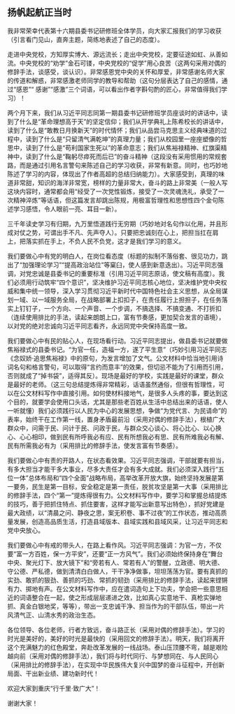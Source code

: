 ## 扬帆起航正当时

我非常荣幸代表第十六期县委书记研修班全体学员，向大家汇报我们的学习收获（引言看门见山，直奔主题，简练地表述了自己的态度）。

走进中央党校，方知厚实博大、源远流长；走出中央党校，定要征途如虹、从善如流。中央党校的“劝学”金石可镂，中央党校的“促学”用心良苦（这两句采用对偶的修辞手法，谈感受，谈认识）。非常感恩党中央的关怀和厚爱，非常感谢名师大家的传道和解惑，非常感激老师同学的教导和帮助（这句分层表达了自己的感情，通过“感恩”“ 感谢”“感激”三个词语，可以看出作者字斟句酌的匠心，非常值得我们学习）！

两个月下来，我们从习近平同志同第一期县委书记研修班学员座谈时的讲话中，读到了什么是“革命理想高于天”的坚定信仰；我们从开学典礼上陈希校长的讲话中，读到了什么是“敢教日月换新天”的时代情怀；我们从品尝马克思主义经典味道的过程中，读到了什么是“只留清气满乾坤”的真理力量；我们从校园里一座座塑像的哲思中，读到了什么是“苟利国家生死以”的革命意志；我们从焦裕禄精神、红旗渠精神中，读到了什么是“鞠躬尽瘁死而后已”的奋斗精神（这段没有采用惯用的常规套路，而是通过引用名言警句来陈述自己的学习收获，非常有新意。同时，也巧妙地陈述了学习的内容，体现出了作者高超的总结归纳能力）。大家感受到，真理的味道非常甜，知识的海洋非常宽，榜样的力量非常大，奋斗的路上非常美（一般人写这块内容时，通常都会用“经受了一次党性锻炼，接受了一次灵魂洗礼，承受了一次精神淬炼”等话语，但这篇发言却跳出陈规，用极富哲理性和思想性四个金句陈述学习感悟，令人眼前一亮、耳目一新）。

三千年读史学习有归期，九万里悟道践行无穷期（巧妙地对名句作以化用，并且形成对仗之势，可谓出手不凡、先声夺人）。只要把忠诚刻在心上，把担当扛在肩上，把落实抓在手上，不负人民不负党，这才是我们学习的意义。

我们要做心中有党的明白人，在岗位看态度（标题的拟制不落俗套、很见功力，跳出了“加强理论学习”“提高政治站位”等窠臼，使人感到新意迭出）。习近平同志强调，对党忠诚是县委书记的重要标准（引用习近平同志原话，使文稿有高度）。我们必须用行动筑牢“四个意识”，坚决维护习近平同志核心地位，坚决维护党中央权威和集中统一领导，深入学习贯彻习近平新时代中国特色社会主义思想，从全局谋划一域、以一域服务全局，在战略部署上扣扣子，在责任履行上担担子，在任务落实上钉钉子，一个方向、一个声音、一个步调，不搞选择、不搞变通、不打折扣（连续使用排比的手法，读起来朗朗上口，富有节奏感，更加契合发言的语境），以对党的绝对忠诚向习近平同志看齐，永远同党中央保持高度一致。

我们要做心中有民的贴心人，在现场看行动。习近平同志提出，做县委书记就要做焦裕禄式的县委书记。“为官一任，造福一方，遂了平生意”（巧妙引用习近平同志《念奴娇·追思焦裕禄》中的原句，为发言增加了文气。公文材料中恰当地引用诗词名句和格言警句，可以取得“言约而意丰”的效果，但切忌不能为了引用而引用，否则就成了“掉书袋”，适得其反）。现场是最好的学校，实践是最好的课堂，群众是最好的老师。（这三句总结提炼得非常精彩，话语虽然通俗，但很有哲理性，可以在公文材料写作中直接引用。如何使材料接地气，是很多人头疼的事，要达到这个目的，就要学会使用口头话，尤其是那些老百姓从生活中总结出来的话语，使人一听就懂）我们必须践行以人民为中心的发展思想，争做“为党代言、为民请命”的表率，始终干在工作第一线，置身矛盾最前沿（采用对偶的修辞手法），根植广大群众中，问需于民、问计于民、问政于民，与群众交心谈心、将心比心、以心换心、心心相印，做到民有所呼我必有应、民有所想我必有思、民有所难我必有解、民有所需我必有为（采用排比的修辞手法，使发言富有节奏感）。

我们要做心中有责的开路人，在状态看效果。习近平同志强调，干部就要有担当，有多大担当才能干多大事业，尽多大责任才会有多大成就。我们必须深入践行“五位一体”总体布局和“四个全面”战略布局，高举改革开放大旗，始终坚持发展是第一要务，民生是第一目标，安全稳定是第一责任，脱贫攻坚是第一大事（采用排比的修辞手法，四个“第一”提炼得很有力。公文材料写作中，要学习和掌握总结提炼的技巧，善于把抓住特点、抓住要害，这样才能写出新意写出特色），抓好党建是最大政绩，以“清晨之问、静夜之思，案无积卷、事不过夜”的工作状态，推动高质量发展，创造高品质生活，打造县域版本、县域实践和县域风采，让习近平同志和党中央放心。

我们要做心中有戒的带头人，在路上看作风。习近平同志强调：为官一方，不仅要“富一方百姓，保一方平安”，还要“正一方风气”。我们必须始终保持身在“舞台中央、聚光灯下、放大镜下”和“旁若有人、常若有人”的警醒，立政德、明大德、守公德、严私德，做到清清白白做人，干干净净做事，坦坦荡荡为官。要有真抓的实劲、敢抓的狠劲、善抓的巧劲、常抓的韧劲（采用排比的修辞手法，读起来铿锵有力、掷地有声。在公文材料写作中，应在遣词造句上下功夫，学会把一些意思相近的词语整合在一起，使之形成层层递进之效，比如真心实意地干、真枪实弹地抓、真金白银地奖，等等），带出一支忠诚干净、担当作为的干部队伍，带出一片风清气正、山清水秀的政治生态。

各位领导、各位老师，行者方致远，奋斗路正长（采用对偶的修辞手法）。学习的时光是美好的，美好的时光是最快的（采用回文的修辞手法）。明天，我们将离开这个充满魅力的红色殿堂，奔赴改革发展的一线战场。泰山压顶腰不弯，越是艰险越向前（采用对偶的修辞手法），我们将与时代同行、与梦想同在、与人民同心（采用排比的修辞手法），在实现中华民族伟大复兴中国梦的奋斗征程中，开创新局面、干出新业绩、建功新时代！

欢迎大家到重庆“行千里·致广大”！

谢谢大家！
